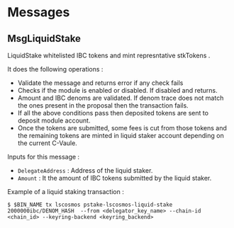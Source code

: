 <!--
order: 5
-->

# Messages

## MsgLiquidStake

LiquidStake whitelisted IBC tokens and mint represntative stkTokens .

It does the following operations : 

- Validate the message and returns error if any check fails
- Checks if the module is enabled or disabled. If disabled and returns.
- Amount and IBC denoms are validated. If denom trace does not match the ones present in the proposal then the transaction fails.
- If all the above conditions pass then deposited tokens are sent to deposit module account.
- Once the tokens are submitted, some fees is cut from those tokens and the remaining tokens are minted in liquid staker account depending on the current C-Vaule.

Inputs for this message : 

- `DelegateAddress` : Address of the liquid staker.
- `Amount` : It the amount of IBC tokens submitted by the liquid staker.

Example of a liquid staking transaction :

```
$ $BIN_NAME tx lscosmos pstake-lscosmos-liquid-stake 2000000ibc/DENOM_HASH  --from <delegator_key_name> --chain-id <chain_id> --keyring-backend <keyring_backend>
```

